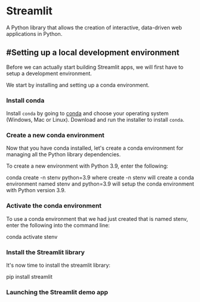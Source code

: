 # Streamlit
A Python library that allows the creation of interactive, data-driven web applications in Python.

## #Setting up a local development environment
Before we can actually start building Streamlit apps, we will first have to setup a development environment.

We start by installing and setting up a conda environment.

### Install conda
Install `conda` by going to [conda](https://docs.conda.io/en/latest/miniconda.html) and choose your operating system (Windows, Mac or Linux).
Download and run the installer to install `conda`.
### Create a new conda environment

Now that you have conda installed, let's create a conda environment for managing all the Python library dependencies.

To create a new environment with Python 3.9, enter the following:


conda create -n stenv python=3.9
where create -n stenv will create a conda environment named stenv and python=3.9 will setup the conda environment with Python version 3.9.

### Activate the conda environment
To use a conda environment that we had just created that is named stenv, enter the following into the command line:

conda activate stenv

### Install the Streamlit library
It's now time to install the streamlit library:


pip install streamlit


### Launching the Streamlit demo app